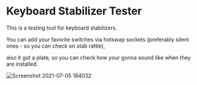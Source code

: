 # Keyboard Stabilizer Tester

This is a testing tool for keyboard stabilizers.

You can add your favorite switches via hotswap sockets (preferably silent ones - so you can check on stab rattle), 

also it got a plate, so you can check how your gonna sound like when they are installed.

![Screenshot 2021-07-05 184032](https://user-images.githubusercontent.com/58786821/124573908-4286aa80-de4a-11eb-9835-e69b7bc0d6ac.png)
